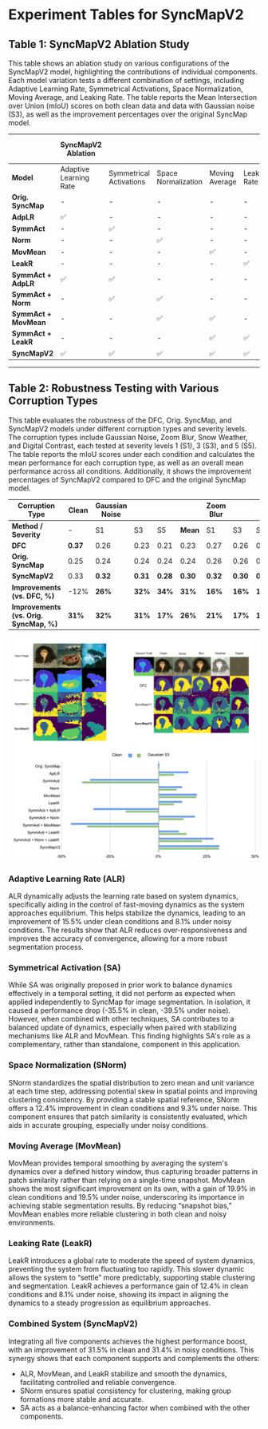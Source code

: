 # Experiment Tables for SyncMapV2

## Table 1: SyncMapV2 Ablation Study

This table shows an ablation study on various configurations of the SyncMapV2 model, highlighting the contributions of individual components. Each model variation tests a different combination of settings, including Adaptive Learning Rate, Symmetrical Activations, Space Normalization, Moving Average, and Leaking Rate. The table reports the Mean Intersection over Union (mIoU) scores on both clean data and data with Gaussian noise (S3), as well as the improvement percentages over the original SyncMap model.

|                       | **SyncMapV2 Ablation**                 |      |         |                  |      | **mIoU**        |                 | **Improvements from SyncMap**    |                   |
|-----------------------|----------------------------------------|------|---------|------------------|------|-----------------|-----------------|-----------------------------------|-------------------|
| **Model**             | Adaptive Learning Rate                | Symmetrical Activations | Space Normalization | Moving Average | Leaking Rate | Clean           | Gaussian S3      | Clean                           | Gaussian S3       |
| **Orig. SyncMap**     | -                                     | -    | -       | -                | -    | 0.251           | 0.236           | 0%                               | 0%                |
| **AdpLR**             | ✅                                    | -    | -       | -                | -    | 0.290           | 0.255           | 15.5%                            | 8.1%              |
| **SymmAct**           | -                                     | ✅    | -       | -                | -    | 0.162           | 0.143           | -35.5%                           | -39.5%            |
| **Norm**              | -                                     | -    | ✅      | -                | -    | 0.282           | 0.258           | 12.4%                            | 9.3%              |
| **MovMean**           | -                                     | -    | -       | ✅               | -    | 0.301           | 0.282           | 19.9%                            | 19.5%             |
| **LeakR**             | -                                     | -    | -       | -                | ✅    | 0.282           | 0.255           | 12.4%                            | 8.1%              |
| **SymmAct + AdpLR**   | ✅                                    | ✅    | -       | -                | -    | 0.17            | 0.20            | -33.6%                           | -17.0%            |
| **SymmAct + Norm**    | -                                     | ✅    | ✅      | -                | -    | 0.30            | 0.27            | 18.9%                            | 12.9%             |
| **SymmAct + MovMean** | -                                     | -    | ✅      | ✅               | -    | 0.14            | 0.15            | -40.2%                           | -36.8%            |
| **SymmAct + LeakR**   | -                                     | -    | -       | ✅               | ✅    | 0.28            | 0.27            | 10.5%                            | 14.5%             |
| **SyncMapV2**         | ✅                                    | ✅    | ✅      | ✅               | ✅    | **0.33**        | **0.31**        | **31.5%**                        | **31.4%**         |

---

## Table 2: Robustness Testing with Various Corruption Types

This table evaluates the robustness of the DFC, Orig. SyncMap, and SyncMapV2 models under different corruption types and severity levels. The corruption types include Gaussian Noise, Zoom Blur, Snow Weather, and Digital Contrast, each tested at severity levels 1 (S1), 3 (S3), and 5 (S5). The table reports the mIoU scores under each condition and calculates the mean performance for each corruption type, as well as an overall mean performance across all conditions. Additionally, it shows the improvement percentages of SyncMapV2 compared to DFC and the original SyncMap model.

| **Corruption Type**         | **Clean** | **Gaussian Noise**      |               |           |      | **Zoom Blur**            |           |         |      | **Snow Weather**           |           |         |      | **Digital Contrast**      |         |      |  |           **Overall**|
|-----------------------------|-----------|--------------------------|---------------|-----------|------|---------------------------|-----------|---------|------|----------------------------|-----------|---------|------|---------------------------|---------|------|-------------|------|
| **Method / Severity**       | -         | S1                       | S3            | S5        | **Mean** | S1                       | S3        | S5      | **Mean** | S1                     | S3        | S5      | **Mean** | S1                     | S3      | S5  | **Mean** |   **Mean**   |
| **DFC**                     | **0.37**  | 0.26                     | 0.23          | 0.21      | 0.23 | 0.27                     | 0.26      | 0.26    | 0.26 | 0.26                     | 0.25      | 0.23    | 0.25 | 0.27                     | 0.27    | 0.25 | 0.26 | 0.26 |
| **Orig. SyncMap**           | 0.25      | 0.24                     | 0.24          | 0.24      | 0.24 | 0.26                     | 0.26      | 0.25    | 0.25 | 0.23                     | 0.23      | 0.24    | 0.25 | 0.26                     | 0.25    | 0.25 | 0.25 | 0.25 |
| **SyncMapV2**               | 0.33      | **0.32**                 | **0.31**      | **0.28**  | **0.30** | **0.32**                 | **0.30**  | **0.30**| **0.31** | **0.32**               | **0.30**  | **0.29**| **0.30** | **0.33**               | **0.33** | **0.32** | **0.33** | **0.31** |
| **Improvements (vs. DFC, %)** | -12%     | **26%**                  | **32%**       | **34%**   | **31%** | **16%**                 | **16%**   | **16%** | **16%** | **20%**                 | **21%**   | **26%** | **23%** | **20%**                | **22%**  | **30%** | **24%** |  **21%** |
| **Improvements (vs. Orig. SyncMap, %)** | **31%**   | **32%**           | **31%**       | **17%**   | **26%** | **21%**                 | **17%**   | **18%** | **20%** | **30%**                 | **31%**   | **25%** | **27%** | **30%**               | **29%**  | **29%** | **31%** |  **26%** |

![Figure1](Comparison.png "Figure 1: Example Images")
![Figure2](Chart1.png "Figure 2: mIoU Comparison")

### Adaptive Learning Rate (ALR)
ALR dynamically adjusts the learning rate based on system dynamics, specifically aiding in the control of fast-moving dynamics as the system approaches equilibrium. This helps stabilize the dynamics, leading to an improvement of 15.5% under clean conditions and 8.1% under noisy conditions. The results show that ALR reduces over-responsiveness and improves the accuracy of convergence, allowing for a more robust segmentation process.

### Symmetrical Activation (SA)
While SA was originally proposed in prior work to balance dynamics effectively in a temporal setting, it did not perform as expected when applied independently to SyncMap for image segmentation. In isolation, it caused a performance drop (-35.5% in clean, -39.5% under noise). However, when combined with other techniques, SA contributes to a balanced update of dynamics, especially when paired with stabilizing mechanisms like ALR and MovMean. This finding highlights SA's role as a complementary, rather than standalone, component in this application.

### Space Normalization (SNorm)
SNorm standardizes the spatial distribution to zero mean and unit variance at each time step, addressing potential skew in spatial points and improving clustering consistency. By providing a stable spatial reference, SNorm offers a 12.4% improvement in clean conditions and 9.3% under noise. This component ensures that patch similarity is consistently evaluated, which aids in accurate grouping, especially under noisy conditions.

### Moving Average (MovMean)
MovMean provides temporal smoothing by averaging the system's dynamics over a defined history window, thus capturing broader patterns in patch similarity rather than relying on a single-time snapshot. MovMean shows the most significant improvement on its own, with a gain of 19.9% in clean conditions and 19.5% under noise, underscoring its importance in achieving stable segmentation results. By reducing “snapshot bias,” MovMean enables more reliable clustering in both clean and noisy environments.

### Leaking Rate (LeakR)
LeakR introduces a global rate to moderate the speed of system dynamics, preventing the system from fluctuating too rapidly. This slower dynamic allows the system to “settle” more predictably, supporting stable clustering and segmentation. LeakR achieves a performance gain of 12.4% in clean conditions and 8.1% under noise, showing its impact in aligning the dynamics to a steady progression as equilibrium approaches.

### Combined System (SyncMapV2)
Integrating all five components achieves the highest performance boost, with an improvement of 31.5% in clean and 31.4% in noisy conditions. This synergy shows that each component supports and complements the others:
- ALR, MovMean, and LeakR stabilize and smooth the dynamics, facilitating controlled and reliable convergence.
- SNorm ensures spatial consistency for clustering, making group formations more stable and accurate.
- SA acts as a balance-enhancing factor when combined with the other components.



<!--
**SyncMapV2/SyncMapV2** is a ✨ _special_ ✨ repository because its `README.md` (this file) appears on your GitHub profile.

Here are some ideas to get you started:

- 🔭 I’m currently working on ...
- 🌱 I’m currently learning ...
- 👯 I’m looking to collaborate on ...
- 🤔 I’m looking for help with ...
- 💬 Ask me about ...
- 📫 How to reach me: ...
- 😄 Pronouns: ...
- ⚡ Fun fact: ...
-->
